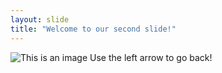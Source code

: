 ```yaml
---
layout: slide
title: "Welcome to our second slide!"
---
```

![This is an image](https://ahseeit.com//king-include/uploads/2020/12/packaged-goods-code-on-github-acodedoesmeme-my-code-8714223192.jpg)
Use the left arrow to go back!
